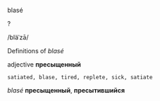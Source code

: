 blasé

?

/bläˈzā/

Definitions of _blasé_

adjective
**пресыщенный**

    satiated, blase, tired, replete, sick, satiate

_blasé_
**пресыщенный**, **пресытившийся**